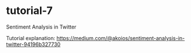 # tutorial-7
Sentiment Analysis in Twitter

Tutorial explanation: https://medium.com/@akoios/sentiment-analysis-in-twitter-94196b327730
